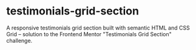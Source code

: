 # testimonials-grid-section
A responsive testimonials grid section built with semantic HTML and CSS Grid – solution to the Frontend Mentor "Testimonials Grid Section" challenge.
